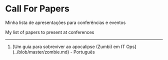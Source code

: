 # Call For Papers
Minha lista de apresentações para conferências e eventos

My list of papers to present at conferences

---

1. [Um guia para sobreviver ao apocalipse (Zumbi) em IT Ops] (../blob/master/zombie.md) - Português

